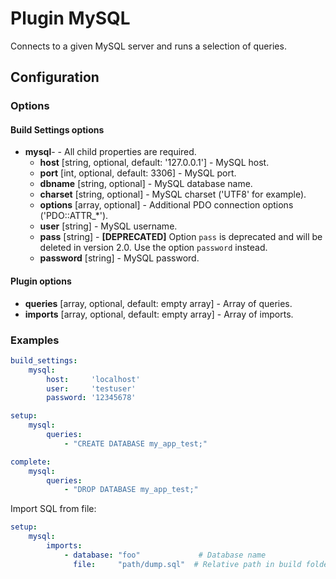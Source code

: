 Plugin MySQL
============

Connects to a given MySQL server and runs a selection of queries.

Configuration
-------------

### Options

#### Build Settings options

* **mysql**- - All child properties are required.
    * **host** [string, optional, default: '127.0.0.1'] - MySQL host.
    * **port** [int, optional, default: 3306] - MySQL port.
    * **dbname** [string, optional] - MySQL database name.
    * **charset** [string, optional] - MySQL charset ('UTF8' for example).
    * **options** [array, optional] - Additional PDO connection options ('PDO::ATTR_*').
    * **user** [string] - MySQL username.
    * **pass** [string] - **[DEPRECATED]** Option `pass` is deprecated and will be deleted in version 2.0. Use the 
option `password` instead.
    * **password** [string] - MySQL password.

#### Plugin options

* **queries** [array, optional, default: empty array] - Array of queries.
* **imports** [array, optional, default: empty array] - Array of imports.

### Examples

```yml
build_settings:
    mysql:
        host:     'localhost'
        user:     'testuser'
        password: '12345678'

setup:
    mysql:
        queries:
            - "CREATE DATABASE my_app_test;"

complete:
    mysql:
        queries:
            - "DROP DATABASE my_app_test;"
```

Import SQL from file:
```yml
setup:
    mysql:
        imports:
            - database: "foo"             # Database name
              file:     "path/dump.sql"  # Relative path in build folder
```
